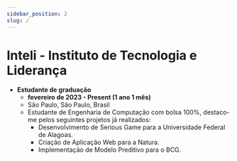 ```yaml
---
sidebar_position: 2
slug: /
---
```


# Inteli - Instituto de Tecnologia e Liderança

- **Estudante de graduação**
  - **fevereiro de 2023 - Present (1 ano 1 mês)**
  - São Paulo, São Paulo, Brasil
  - Estudante de Engenharia de Computação com bolsa 100%, destaco-me pelos seguintes projetos já realizados:
    - Desenvolvimento de Serious Game para a Universidade Federal de Alagoas.
    - Criação de Aplicação Web para a Natura.
    - Implementação de Modelo Preditivo para o BCG.